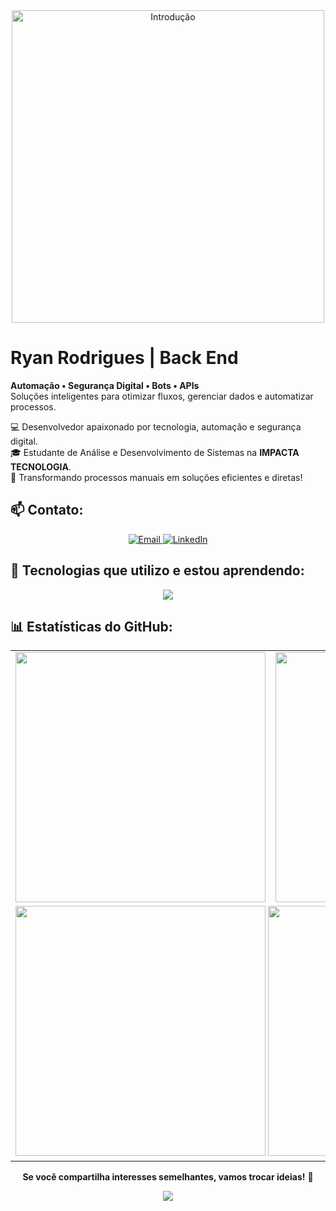 <div align="center">
    <img src="https://i.imgur.com/swaitFI.png" width="500" alt="Introdução">
</div>

# Ryan Rodrigues | Back End  
**Automação • Segurança Digital • Bots • APIs**  
Soluções inteligentes para otimizar fluxos, gerenciar dados e automatizar processos.  

💻 Desenvolvedor apaixonado por tecnologia, automação e segurança digital.  
🎓 Estudante de Análise e Desenvolvimento de Sistemas na **IMPACTA TECNOLOGIA**.  
🚀 Transformando processos manuais em soluções eficientes e diretas!  

## 📫 Contato:
<p align="center">
    <a href="mailto:yryurodriguess@gmail.com">
        <img src="https://img.shields.io/badge/Email-000000.svg?logo=gmail&logoColor=00FF7F" alt="Email"/>
    </a>
    <a href="https://www.linkedin.com/in/ryan-rodrigues-592a27313">
        <img src="https://img.shields.io/badge/LinkedIn-000000.svg?logo=linkedin&logoColor=00FF7F" alt="LinkedIn"/>
    </a>
</p>

## 🚀 Tecnologias que utilizo e estou aprendendo:
<p align="center">
    <img src="https://skillicons.dev/icons?i=vscode,python,js,nodejs,react,html,css,git,github,bootstrap,aws,mysql" />
</p>

## 📊 Estatísticas do GitHub:
<div align="center">
    <table>
        <tr>
            <td>
                <img src="https://github-readme-stats.vercel.app/api?username=Ryanditko&theme=dark&hide_border=false&include_all_commits=true&count_private=true&bg_color=000000&title_color=0effa3&text_color=C0C0C0" width="400px"/>
            </td>
            <td>
                <img src="https://github-readme-streak-stats.herokuapp.com/?user=Ryanditko&theme=dark&hide_border=false&background=000000&stroke=00d4ff&ring=0effa3&fire=00d4ff" width="400px"/>
            </td>
        </tr>
        <tr>
            <td colspan="2">
                <img src="https://github-profile-summary-cards.vercel.app/api/cards/repos-per-language?username=Ryanditko&theme=github_dark" width="400px"/>
                <img src="https://github-profile-summary-cards.vercel.app/api/cards/most-commit-language?username=Ryanditko&theme=github_dark" width="400px"/>
            </td>
        </tr>
    </table>
</div>

<p align="center">
    <strong>Se você compartilha interesses semelhantes, vamos trocar ideias!</strong> 📗
</p>

<p align="center">
    <img src="https://visitcount.itsvg.in/api?id=Ryanditko&icon=0&color=0"/>
</p>
